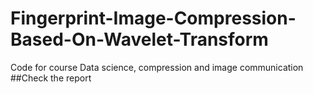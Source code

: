 # Fingerprint-Image-Compression-Based-On-Wavelet-Transform
Code for course Data science, compression and image communication
##Check the report
